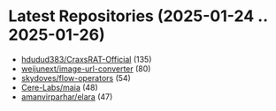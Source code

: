 # Latest Repositories (2025-01-24 .. 2025-01-26)

- [hdudud383/CraxsRAT-Official](https://github.com/hdudud383/CraxsRAT-Official) (135)
- [weijunext/image-url-converter](https://github.com/weijunext/image-url-converter) (80)
- [skydoves/flow-operators](https://github.com/skydoves/flow-operators) (54)
- [Cere-Labs/maia](https://github.com/Cere-Labs/maia) (48)
- [amanvirparhar/elara](https://github.com/amanvirparhar/elara) (47)

